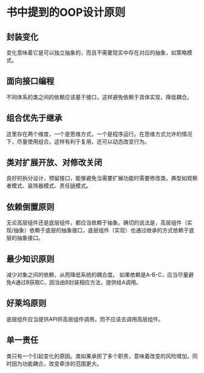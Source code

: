 # 书中提到的OOP设计原则
## 封装变化

变化意味着它是可以独立抽象的，而且不需要现实中存在对应的抽象，如策略模式。

## 面向接口编程

不同体系的类之间的依赖应该基于接口，这样避免依赖于具体实现，降低耦合。

## 组合优先于继承

这里存在两个维度，一个是思维方式，一个是程序运行。在思维方式允许的情况下，尽量使用组合。这样有利于复用，还可以动态改变行为。

## 类对扩展开放、对修改关闭

良好的拆分设计，预留接口，能够避免当需要扩展功能时需要修改类。典型如观察者模式、装饰器模式、责任链模式。

## 依赖倒置原则

无论高层组件还是底层组件，都应当依赖于抽象。确切的说法是，高层组件（实现/抽象）依赖于底层的抽象接口，底层组件（实现）也通过继承的方式依赖于底层的抽象接口。

## 最少知识原则

减少对象之间的依赖，从而降低系统的耦合度。
如果依赖是A-B-C，应当尽量避免A通过B获取C，因当由B封装相应方法，提供给A调用。

## 好莱坞原则

底层组件应当提供API供高层组件调用，而不应该去调用高层组件。

## 单一责任

类只有一个引起变化的原因。类如果承担了多个职责，意味着改变的风险增加，同时因为功能耦合，改变牵涉的范围更大。